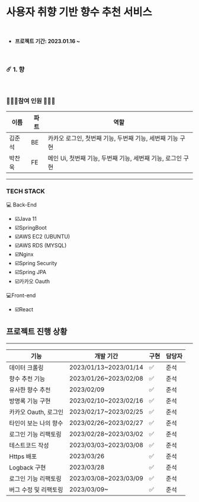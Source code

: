 # 사용자 취향 기반 향수 추천 서비스


<br />

* <b> 프로젝트 기간: 2023.01.16 ~  </b>

<br />

### ☄️ 1. 향

<br />

### 🧑🏻‍💻참여 인원 👩🏻‍💻
| 이름  | 파트  | 역할                                    |
|-----|-----|---------------------------------------|
| 김준석 | BE  | 카카오 로그인, 첫번째 기능, 두번째 기능, 세번째 기능 구현    |
| 박찬욱 | FE  | 메인 Ui, 첫번째 기능, 두번째 기능, 세번째 기능, 로그인 구현 |
 ---




### TECH STACK
‍💻 Back-End
- ☑️Java 11
- ☑️SpringBoot
- ☑️AWS EC2 (UBUNTU)
- ☑️AWS RDS (MYSQL)
- ☑️Nginx
- ☑️Spring Security
- ☑️Spring JPA
- ☑️카카오 Oauth

‍💻Front-end
- ☑️React

## 프로젝트 진행 상황 

-------------------
| 기능             | 개발 기간                 |   구현     | 담당자
|----------------|-----------------------| ---- | ---- | 
| 데이터 크롤링        | 2023/01/13~2023/01/14 |  ✅ | 준석
| 향수 추천 기능       | 2023/01/26~2023/02/08 |  ✅ | 준석
| 유사한 향수 추천      | 2023/02/09            |  ✅ | 준석
| 방명록 기능 구현      | 2023/02/10~2023/02/16 |  ✅ | 준석
| 카카오 Oauth, 로그인 | 2023/02/17~2023/02/25 |  ✅ | 준석
| 타인이 보는 나의 향수   | 2023/02/26~2023/02/27 |  ✅ | 준석
| 로그인 기능 리팩토링    | 2023/02/28~2023/03/02 |  ✅ | 준석
| 테스트코드 작성       | 2023/03/03~2023/03/08 |  ✅ | 준석
| Https 배포       | 2023/03/26            |  ✅ | 준석
| Logback 구현     | 2023/03/28            |  ✅ | 준석
| 로그인 기능 리팩토링    | 2023/03/08~2023/03/09 |  ✅ | 준석
| 버그 수정 및 리팩토링   | 2023/03/09~ |  ✅ | 준석

